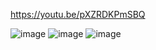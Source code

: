 https://youtu.be/pXZRDKPmSBQ

![image](https://github.com/Squid5O/Tiva_0222_3/assets/101494070/be9b92ce-8c55-43d8-a186-5e39d3548f76)
![image](https://github.com/Squid5O/Tiva_0222_3/assets/101494070/ee580e58-78e9-423c-8487-685faa1f0bc2)
![image](https://github.com/Squid5O/Tiva_0222_3/assets/101494070/dd26481e-29b5-40e7-9ea5-a6f111f6e6fc)
